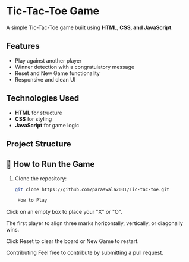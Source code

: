 #  Tic-Tac-Toe Game

A simple Tic-Tac-Toe game built using **HTML, CSS, and JavaScript**.

##  Features
-  Play against another player
-  Winner detection with a congratulatory message
-  Reset and New Game functionality
-  Responsive and clean UI

##  Technologies Used
- **HTML** for structure
- **CSS** for styling
- **JavaScript** for game logic

##  Project Structure


## 🚀 How to Run the Game
1. Clone the repository:
   ```sh
   git clone https://github.com/paraswala2001/Tic-tac-toe.git

    How to Play
Click on an empty box to place your "X" or "O".

The first player to align three marks horizontally, vertically, or diagonally wins.

Click Reset to clear the board or New Game to restart.

Contributing
Feel free to contribute by submitting a pull request.


